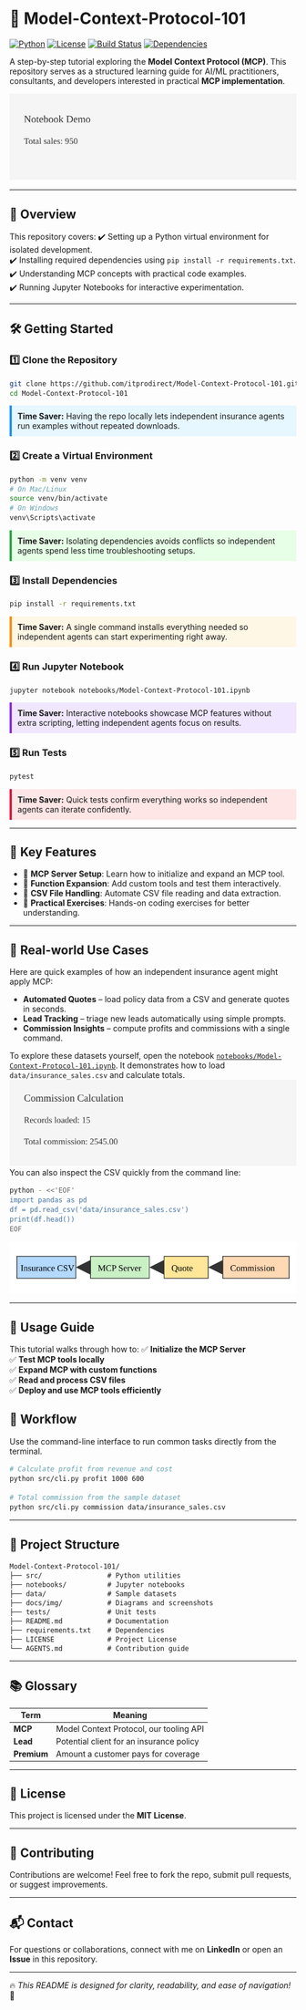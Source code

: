 # 🚀 Model-Context-Protocol-101

[![Python](https://img.shields.io/badge/Python-3.8%2B-blue.svg)](https://www.python.org/)
[![License](https://img.shields.io/badge/License-MIT-green.svg)](https://opensource.org/licenses/MIT)
[![Build Status](https://img.shields.io/github/actions/workflow/status/itprodirect/Model-Context-Protocol-101/ci.yml)](https://github.com/itprodirect/Model-Context-Protocol-101/actions)
[![Dependencies](https://img.shields.io/badge/Dependencies-Updated-brightgreen.svg)](https://github.com/itprodirect/Model-Context-Protocol-101/blob/main/requirements.txt)

A step-by-step tutorial exploring the **Model Context Protocol (MCP)**. This repository serves as a structured learning guide for AI/ML practitioners, consultants, and developers interested in practical **MCP implementation**.

![Notebook demo](docs/img/notebook_screenshot.svg "Screenshot of notebook running a sales example")

---

## 📌 **Overview**
This repository covers:
✔️ Setting up a Python virtual environment for isolated development.  
✔️ Installing required dependencies using `pip install -r requirements.txt`.  
✔️ Understanding MCP concepts with practical code examples.  
✔️ Running Jupyter Notebooks for interactive experimentation.

---

## 🛠️ **Getting Started**

### 1️⃣ **Clone the Repository**
```bash
git clone https://github.com/itprodirect/Model-Context-Protocol-101.git
cd Model-Context-Protocol-101
```
<div style="background-color:#e6f7ff;border-left:4px solid #1e90ff;padding:10px;margin:10px 0;">
<strong>Time Saver:</strong> Having the repo locally lets independent insurance agents run examples without repeated downloads.
</div>

### 2️⃣ **Create a Virtual Environment**
```bash
python -m venv venv
# On Mac/Linux
source venv/bin/activate
# On Windows
venv\Scripts\activate
```
<div style="background-color:#e6ffe6;border-left:4px solid #28a745;padding:10px;margin:10px 0;">
<strong>Time Saver:</strong> Isolating dependencies avoids conflicts so independent agents spend less time troubleshooting setups.
</div>

### 3️⃣ **Install Dependencies**
```bash
pip install -r requirements.txt
```
<div style="background-color:#fff7e6;border-left:4px solid #ff8c00;padding:10px;margin:10px 0;">
<strong>Time Saver:</strong> A single command installs everything needed so independent agents can start experimenting right away.
</div>

### 4️⃣ **Run Jupyter Notebook**
```bash
jupyter notebook notebooks/Model-Context-Protocol-101.ipynb
```
<div style="background-color:#f0e6ff;border-left:4px solid #8a2be2;padding:10px;margin:10px 0;">
<strong>Time Saver:</strong> Interactive notebooks showcase MCP features without extra scripting, letting independent agents focus on results.
</div>

### 5️⃣ **Run Tests**
```bash
pytest
```
<div style="background-color:#ffe6e6;border-left:4px solid #dc143c;padding:10px;margin:10px 0;">
<strong>Time Saver:</strong> Quick tests confirm everything works so independent agents can iterate confidently.
</div>

---
## 🔑 Key Features

- 🚀 **MCP Server Setup**: Learn how to initialize and expand an MCP tool.
- 🔧 **Function Expansion**: Add custom tools and test them interactively.
- 📂 **CSV File Handling**: Automate CSV file reading and data extraction.
- 🎯 **Practical Exercises**: Hands-on coding exercises for better understanding.

---
## 🌟 Real-world Use Cases
Here are quick examples of how an independent insurance agent might apply MCP:
- **Automated Quotes** – load policy data from a CSV and generate quotes in seconds.
- **Lead Tracking** – triage new leads automatically using simple prompts.
- **Commission Insights** – compute profits and commissions with a single command.

To explore these datasets yourself, open the notebook
[`notebooks/Model-Context-Protocol-101.ipynb`](notebooks/Model-Context-Protocol-101.ipynb).
It demonstrates how to load `data/insurance_sales.csv` and calculate totals.
![Commission screenshot](docs/img/commission_screenshot.svg "Screenshot showing total commission computed from the dataset")
You can also inspect the CSV quickly from the command line:

```bash
python - <<'EOF'
import pandas as pd
df = pd.read_csv('data/insurance_sales.csv')
print(df.head())
EOF
```

![Architecture overview](docs/img/architecture.svg "Insurance CSV through MCP server to quote and commission outputs")

---
## 📖 Usage Guide
This tutorial walks through how to:
✅ **Initialize the MCP Server**  
✅ **Test MCP tools locally**  
✅ **Expand MCP with custom functions**  
✅ **Read and process CSV files**  
✅ **Deploy and use MCP tools efficiently**

## 🔄 Workflow
Use the command-line interface to run common tasks directly from the terminal.

```bash
# Calculate profit from revenue and cost
python src/cli.py profit 1000 600

# Total commission from the sample dataset
python src/cli.py commission data/insurance_sales.csv
```

---
## 📂 Project Structure
```
Model-Context-Protocol-101/
├── src/                # Python utilities
├── notebooks/          # Jupyter notebooks
├── data/               # Sample datasets
├── docs/img/           # Diagrams and screenshots
├── tests/              # Unit tests
├── README.md           # Documentation
├── requirements.txt    # Dependencies
├── LICENSE             # Project License
└── AGENTS.md           # Contribution guide
```

---
## 📚 Glossary
| Term    | Meaning                                |
| ------- | -------------------------------------- |
| **MCP** | Model Context Protocol, our tooling API |
| **Lead**| Potential client for an insurance policy|
| **Premium** | Amount a customer pays for coverage |

---
## 📝 License
This project is licensed under the **MIT License**.

---
## 🤝 Contributing
Contributions are welcome! Feel free to fork the repo, submit pull requests, or suggest improvements.

---
## 📬 Contact
For questions or collaborations, connect with me on **LinkedIn** or open an **Issue** in this repository.

---
🔥 *This README is designed for clarity, readability, and ease of navigation!* 🚀
